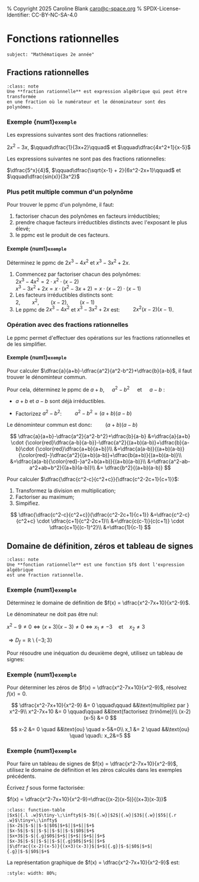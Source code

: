 % Copyright 2025 Caroline Blank <caro@c-space.org>
% SPDX-License-Identifier: CC-BY-NC-SA-4.0

# Fonctions rationnelles

```{metadata}
subject: "Mathématiques 2e année"
```

## Fractions rationnelles

```{admonition} Définition
:class: note
Une **fraction rationnelle** est expression algébrique qui peut être transformée
en une fraction où le numérateur et le dénominateur sont des polynômes.
```

### Exemple {num1}`exemple`

Les expressions suivantes sont des fractions rationnelles:

$2x^2 - 3x$, $\qquad\dfrac{1}{3x+2}\qquad$ et $\qquad\dfrac{4x^2+1}{x-5}$

Les expressions suivantes ne sont pas des fractions rationnelles:

$\dfrac{5^x}{4}$, $\qquad\dfrac{\sqrt{x-1} + 2}{6x^2-2x+1}\qquad$ et
$\qquad\dfrac{sin(x)}{3x^2}$

### Plus petit multiple commun d'un polynôme

Pour trouver le ppmc d'un polynôme, il faut:

1.  factoriser chacun des polynômes en facteurs irréductibles;
2.  prendre chaque facteurs irréductibles distincts avec l'exposant le plus
    élevé;
3.  le ppmc est le produit de ces facteurs.

#### Exemple {num1}`exemple`

Déterminez le ppmc de $2x^3 - 4x^2$ et $x^3-3x^2+2x$.

1.  Commencez par factoriser chacun des polynômes:\
    $2x^3 - 4x^2 = 2 \cdot x^2 \cdot (x-2)$\
    $x^3-3x^2+2x=x \cdot (x^2-3x+2) = x \cdot (x-2) \cdot (x-1)$
2.  Les facteurs irréductibles distincts sont:\
    $2, \qquad x^2, \qquad (x-2), \qquad (x-1)$
3.  Le ppmc de $2x^3 - 4x^2$ et $x^3-3x^2+2x$ est: $\qquad 2x^2(x-2)(x-1)$.

### Opération avec des fractions rationnelles

Le ppmc permet d'effectuer des opérations sur les fractions rationnelles et de
les simplifier.

#### Exemple {num1}`exemple`

Pour calculer $\dfrac{a}{a+b}-\dfrac{a^2}{a^2-b^2}+\dfrac{b}{a-b}$, il faut
trouver le dénominteur commun.

Pour cela, déterminez le ppmc de $a+b$, $\quad a^2-b^2 \quad$ et $\quad a-b \:$:

- $a+b$ et $a-b$ sont déjà irréductibles.

- Factorizez $a^2-b^2$: $\qquad a^2-b^2=(a+b)(a-b)$

Le dénominteur commun est donc: $\qquad (a+b)(a-b)$

$$
\dfrac{a}{a+b}-\dfrac{a^2}{a^2-b^2}+\dfrac{b}{a-b}
&=\dfrac{a}{a+b} \cdot {\color{red}\dfrac{a-b}{a-b}}-\dfrac{a^2}{(a+b)(a-b)}+\dfrac{b}{a-b}\cdot {\color{red}\dfrac{a+b}{a+b}}\\
&=\dfrac{a(a-b)}{(a+b)(a-b)}{\color{red}-}\dfrac{a^2}{(a+b)(a-b)}+\dfrac{b(a+b)}{(a+b)(a-b)}\\
&=\dfrac{a(a-b){\color{red}-}a^2+b(a+b)}{(a+b)(a-b)}\\
&=\dfrac{a^2-ab-a^2+ab+b^2}{(a+b)(a-b)}\\
&= \dfrac{b^2}{(a+b)(a-b)}
$$

Pour calculer $\dfrac{\dfrac{c^2-c}{c^2+c}}{\dfrac{c^2-2c+1}{c+1}}$:
1.  Transformez la division en multiplication;
2.  Factoriser au maximum;
3.  Simpifiez.

$$
\dfrac{\dfrac{c^2-c}{c^2+c}}{\dfrac{c^2-2c+1}{c+1}}
&=\dfrac{c^2-c}{c^2+c} \cdot \dfrac{c+1}{c^2-2c+1}\\
&=\dfrac{c(c-1)}{c(c+1)} \cdot  \dfrac{c+1}{(c-1)^2}\\
&=\dfrac{1}{c-1}
$$

## Domaine de définition, zéros et tableau de signes

```{admonition} Définition
:class: note
Une **fonction rationnelle** est une fonction $f$ dont l'expression algébrique
est une fraction rationnelle.
```

### Exemple {num1}`exemple`

Déterminez le domaine de définition de $f(x) = \dfrac{x^2-7x+10}{x^2-9}$.

Le dénominateur ne doit pas être nul:

$x^2-9 \neq 0 \Longleftrightarrow (x+3)(x-3) \neq 0 \Longleftrightarrow
x_1 \neq -3 \quad \text{et} \quad x_2 \neq 3$

$\Longrightarrow D_f = \mathbb{R} \setminus \{-3; 3\}$

Pour résoudre une inéquation du deuxième degré, utilisez un tableau de signes:


### Exemple {num1}`exemple`

Pour déterminer les zéros de $f(x) = \dfrac{x^2-7x+10}{x^2-9}$, résolvez
$f(x)=0$.

$$
\dfrac{x^2-7x+10}{x^2-9} &= 0 \qquad\qquad &&\text{multipliez par } x^2-9\\
x^2-7x+10 &= 0 \qquad\qquad &&\text{factorisez (trinôme)}\\
(x-2)(x-5) &= 0
$$

$$
x-2 &= 0 \quad &&\text{ou} \quad x-5&=0\\
x_1 &= 2 \quad &&\text{ou} \quad \quad\: x_2&=5
$$

### Exemple {num1}`exemple`

Pour faire un tableau de signes de $f(x) = \dfrac{x^2-7x+10}{x^2-9}$, utilisez
le domaine de définition et les zéros calculés dans les exemples précédents.

Écrivez $f$ sous forme factorisée:

$f(x) = \dfrac{x^2-7x+10}{x^2-9}=\dfrac{(x-2)(x-5)}{(x+3)(x-3)}$

```{flex-table}
:class: function-table
|$x$|{.l .w}$\tiny-\;\infty$|$-3$|{.w}|$2$|{.w}|$3$|{.w}|$5$|{.r .w}$\tiny+\;\infty$
|$x-2$|$-$||$-$|$0$|$+$||$+$||$+$
|$x-5$|$-$||$-$||$-$||$-$|$0$|$+$
|$x+3$|$-$|{.g}$0$|$+$||$+$||$+$||$+$
|$x-3$|$-$||$-$||$-$|{.g}$0$|$+$||$+$
|$\dfrac{(x-2)(x-5)}{(x+3)(x-3)}$|$+$|{.g}|$-$|$0$|$+$|{.g}|$-$|$0$|$+$
```

La représentation graphique de $f(x) = \dfrac{x^2-7x+10}{x^2-9}$ est:

```{jsxgraph} fonction-rationnelle
:style: width: 80%;
```

<script type="module">
const {defaults, initBoard, JXG} = await tdoc.import('jsxgraph.js');
initBoard('fonction-rationnelle', [defaults, {
    boundingBox: [-10.5, 10.5, 10.5, -10.5],
    grid: {majorStep: 1},
    defaults: {
        line: {dash: 2},
        point: {label: {anchorX: 'right', anchorY: 'bottom', offset: [-7, 0]}},
    },
}], board => {
    const f = x => (x ** 2 - 7 * x + 10) / (x ** 2 - 9);
    board.create('functiongraph', [f], {
        name: `\\(f\\)`, withLabel: true,
        label: {position: '0.1fr left'}
    });
    board.create('point', [2, f(2)], {name: `\\(x_1\\)`});
    board.create('point', [5, f(5)], {name: `\\(x_2\\)`});
    board.create('line', [3, 1, 0]);
    board.create('line', [-3, 1, 0]);
});
</script>
